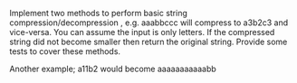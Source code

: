 Implement two methods to perform basic string compression/decompression ,
e.g. aaabbccc will compress to a3b2c3 and vice-versa. You can assume the input is only letters.
If the compressed string did not become smaller then return the original string.
Provide some tests to cover these methods.

Another example; a11b2 would become aaaaaaaaaaabb